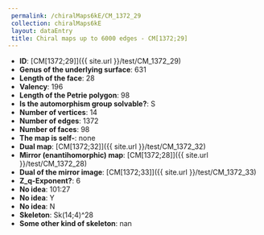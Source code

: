 ```yaml
--- 
 permalink: /chiralMaps6kE/CM_1372_29 
 collection: chiralMaps6kE
 layout: dataEntry
 title: Chiral maps up to 6000 edges - CM[1372;29]
---
```


- **ID**: [CM[1372;29]]({{ site.url }}/test/CM_1372_29)
- **Genus of the underlying surface**: 631
- **Length of the face**: 28
- **Valency**: 196
- **Length of the Petrie polygon**: 98
- **Is the automorphism group solvable?**: S
- **Number of vertices**: 14
- **Number of edges**: 1372
- **Number of faces**: 98
- **The map is self-**: none
- **Dual map**: [CM[1372;32]]({{ site.url }}/test/CM_1372_32)
- **Mirror (enantihomorphic) map**: [CM[1372;28]]({{ site.url }}/test/CM_1372_28)
- **Dual of the mirror image**: [CM[1372;33]]({{ site.url }}/test/CM_1372_33)
- **Z_q-Exponent?**: 6
- **No idea**:  101:27
- **No idea**: Y
- **No idea**: N
- **Skeleton**: Sk(14;4)^28
- **Some other kind of skeleton**: nan
